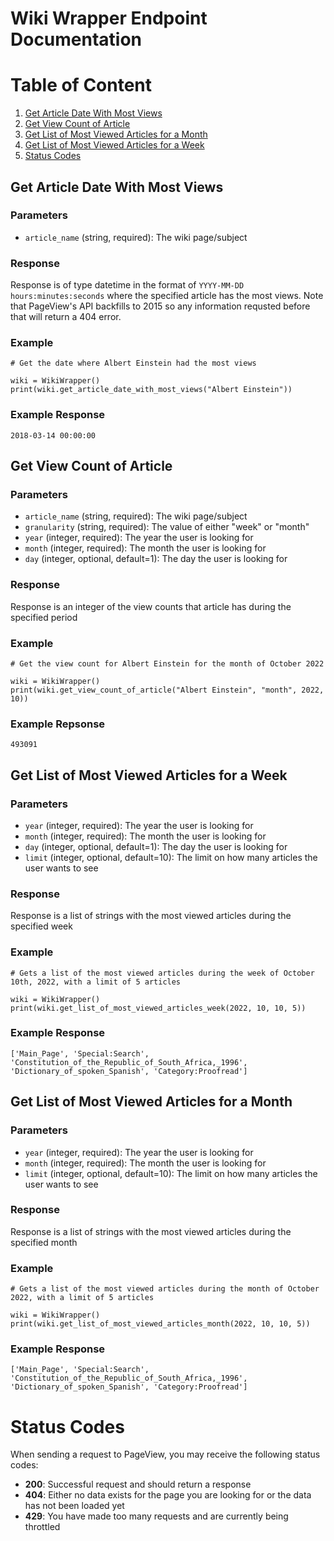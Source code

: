 # Wiki Wrapper Endpoint Documentation

# Table of Content
1. [Get Article Date With Most Views](#get-article-date-with-most-views)
2. [Get View Count of Article](#get-view-count-of-article)
3. [Get List of Most Viewed Articles for a Month](#get-list-of-most-viewed-articles-for-a-month)
4. [Get List of Most Viewed Articles for a Week](#get-list-of-most-viewed-articles-for-a-week)
5. [Status Codes](#status-codes)

## Get Article Date With Most Views

### Parameters
- `article_name` (string, required): The wiki page/subject

### Response
Response is of type datetime in the format of `YYYY-MM-DD hours:minutes:seconds` where the specified article has the most views. Note that PageView's API backfills to 2015 so any information requsted before that will return a 404 error.

### Example
```
# Get the date where Albert Einstein had the most views

wiki = WikiWrapper()
print(wiki.get_article_date_with_most_views("Albert Einstein"))
```
### Example Response
```
2018-03-14 00:00:00
```

## Get View Count of Article

### Parameters
- `article_name` (string, required): The wiki page/subject
- `granularity` (string, required): The value of either "week" or "month"
- `year` (integer, required): The year the user is looking for
- `month` (integer, required): The month the user is looking for
- `day` (integer, optional, default=1): The day the user is looking for

### Response
Response is an integer of the view counts that article has during the specified period

### Example
```
# Get the view count for Albert Einstein for the month of October 2022

wiki = WikiWrapper()
print(wiki.get_view_count_of_article("Albert Einstein", "month", 2022, 10))
```

### Example Repsonse
```
493091
```

## Get List of Most Viewed Articles for a Week

### Parameters
- `year` (integer, required): The year the user is looking for
- `month` (integer, required): The month the user is looking for
- `day` (integer, optional, default=1): The day the user is looking for
- `limit` (integer, optional, default=10): The limit on how many articles the user wants to see

### Response
Response is a list of strings with the most viewed articles during the specified week

### Example
```
# Gets a list of the most viewed articles during the week of October 10th, 2022, with a limit of 5 articles

wiki = WikiWrapper()
print(wiki.get_list_of_most_viewed_articles_week(2022, 10, 10, 5))
```

### Example Response
```
['Main_Page', 'Special:Search', 'Constitution_of_the_Republic_of_South_Africa,_1996', 'Dictionary_of_spoken_Spanish', 'Category:Proofread']
```

## Get List of Most Viewed Articles for a Month

### Parameters
- `year` (integer, required): The year the user is looking for
- `month` (integer, required): The month the user is looking for
- `limit` (integer, optional, default=10): The limit on how many articles the user wants to see

### Response
Response is a list of strings with the most viewed articles during the specified month

### Example
```
# Gets a list of the most viewed articles during the month of October 2022, with a limit of 5 articles

wiki = WikiWrapper()
print(wiki.get_list_of_most_viewed_articles_month(2022, 10, 10, 5))
```

### Example Response
```
['Main_Page', 'Special:Search', 'Constitution_of_the_Republic_of_South_Africa,_1996', 'Dictionary_of_spoken_Spanish', 'Category:Proofread']
```

# Status Codes
When sending a request to PageView, you may receive the following status codes:
- **200**: Successful request and should return a response
- **404**: Either no data exists for the page you are looking for or the data has not been loaded yet
- **429**: You have made too many requests and are currently being throttled